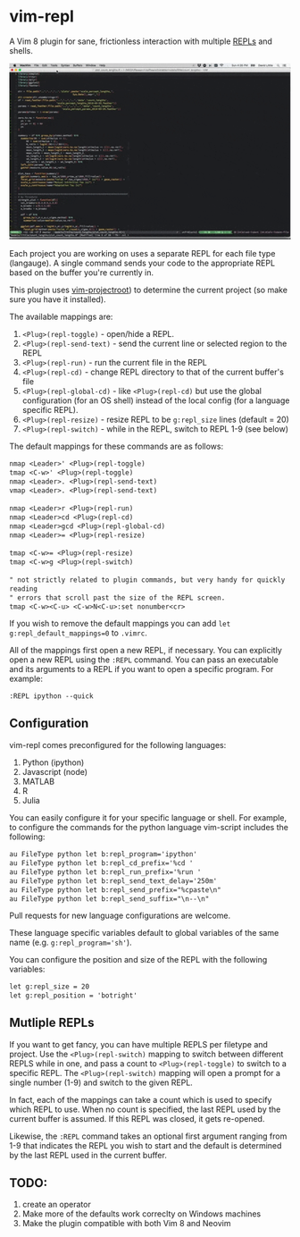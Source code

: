 # vim-repl

A Vim 8 plugin for sane, frictionless interaction with multiple
[REPLs](https://en.wikipedia.org/wiki/Read%E2%80%93eval%E2%80%93print_loop) and
shells.

![vim-repl Screenshot](vim-repl-demo.gif)

Each project you are working on uses a separate REPL for each file type
(langauge). A single command sends your code to the appropriate REPL based on
the buffer you're currently in.

This plugin uses [vim-projectroot](https://github.com/dbakker/vim-projectroot))
to determine the current project (so make sure you have it installed).

The available mappings are:

1. `<Plug>(repl-toggle)` - open/hide a REPL.
2. `<Plug>(repl-send-text)` - send the current line or selected region to the REPL
3. `<Plug>(repl-run)` - run the current file in the REPL
4. `<Plug>(repl-cd)` - change REPL directory to that of the current buffer's file
5. `<Plug>(repl-global-cd)` - like `<Plug>(repl-cd)` but use the global
   configuration (for an OS shell) instead of the local config (for a language
   specific REPL).
6. `<Plug>(repl-resize)` - resize REPL to be `g:repl_size` lines (default = 20)
7. `<Plug>(repl-switch)` - while in the REPL, switch to REPL 1-9 (see below)

The default mappings for these commands are as follows:

```vim
nmap <Leader>' <Plug>(repl-toggle)
tmap <C-w>' <Plug>(repl-toggle)
nmap <Leader>. <Plug>(repl-send-text)
vmap <Leader>. <Plug>(repl-send-text)

nmap <Leader>r <Plug>(repl-run)
nmap <Leader>cd <Plug>(repl-cd)
nmap <Leader>gcd <Plug>(repl-global-cd)
nmap <Leader>= <Plug>(repl-resize)

tmap <C-w>= <Plug>(repl-resize)
tmap <C-w>g <Plug>(repl-switch)

" not strictly related to plugin commands, but very handy for quickly reading
" errors that scroll past the size of the REPL screen.
tmap <C-w><C-u> <C-w>N<C-u>:set nonumber<cr> 
```

If you wish to remove the default mappings you can add `let
g:repl_default_mappings=0` to `.vimrc`.

All of the mappings first open a new REPL, if necessary. You can explicitly
open a new REPL using the `:REPL` command. You can pass an executable and its
arguments to a REPL if you want to open a specific program. For example:

```vim
:REPL ipython --quick
```

## Configuration

vim-repl comes preconfigured for the following languages:

1. Python (ipython)
2. Javascript (node)
3. MATLAB
4. R
5. Julia

You can easily configure it for your specific language or shell. For example,
to configure the commands for the python language vim-script includes the
following:

```vim
au FileType python let b:repl_program='ipython'
au FileType python let b:repl_cd_prefix='%cd '
au FileType python let b:repl_run_prefix='%run '
au FileType python let b:repl_send_text_delay='250m'
au FileType python let b:repl_send_prefix="%cpaste\n"
au FileType python let b:repl_send_suffix="\n--\n"
```

Pull requests for new language configurations are welcome.

These language specific variables default to global variables of the same name
(e.g. `g:repl_program='sh'`). 

You can configure the position and size of the REPL with the following
variables:

```vim
let g:repl_size = 20
let g:repl_position = 'botright'
```

## Mutliple REPLs

If you want to get fancy, you can have multiple REPLS per filetype and project.
Use the `<Plug>(repl-switch)` mapping to switch between different REPLS while
in one, and pass a count to `<Plug>(repl-toggle)` to switch to a specific REPL.
The `<Plug>(repl-switch)` mapping will open a prompt for a single number (1-9)
and switch to the given REPL.

In fact, each of the mappings can take a count which is used to specify which
REPL to use. When no count is specified, the last REPL used by the current
buffer is assumed. If this REPL was closed, it gets re-opened.

Likewise, the `:REPL` command takes an optional first argument ranging from 1-9
that indicates the REPL you wish to start and the default is determined
by the last REPL used in the current buffer.

## TODO:
1. create an operator
2. Make more of the defaults work correclty on Windows machines
3. Make the plugin compatible with both Vim 8 and Neovim

